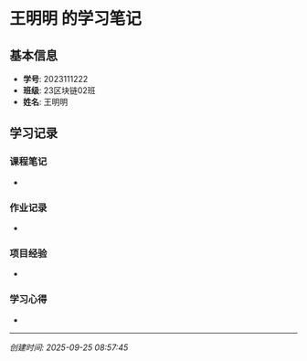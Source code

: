# 王明明 的学习笔记

## 基本信息
- **学号**: 2023111222
- **班级**: 23区块链02班
- **姓名**: 王明明

## 学习记录

### 课程笔记
- 

### 作业记录
- 

### 项目经验
- 

### 学习心得
- 

---
*创建时间: 2025-09-25 08:57:45*
